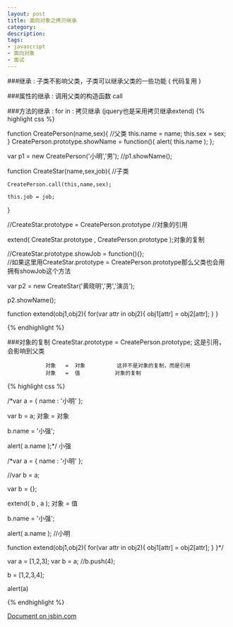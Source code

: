 ```yaml
---
layout: post
title: 面向对象之拷贝继承
category: 
description: 
tags:
- javascript
- 面向对象
- 面试
---
```





###继承 : 子类不影响父类，子类可以继承父类的一些功能 ( 代码复用 )

###属性的继承 : 调用父类的构造函数 call

###方法的继承 : for in :  拷贝继承 (jquery也是采用拷贝继承extend)
{% highlight css %}


function CreatePerson(name,sex){   //父类
	this.name = name;
	this.sex = sex;
}
CreatePerson.prototype.showName = function(){
	alert( this.name );
};

var p1 = new CreatePerson('小明','男');
//p1.showName();


function CreateStar(name,sex,job){  //子类
	
	CreatePerson.call(this,name,sex);
	
	this.job = job;
	
}


//CreateStar.prototype = CreatePerson.prototype //对象的引用
     
extend( CreateStar.prototype , CreatePerson.prototype );对象的复制



//CreateStar.prototype.showJob = function(){};  
//如果这里用CreateStar.prototype = CreatePerson.prototype那么父类也会用拥有showJob这个方法

var p2 = new CreateStar('黄晓明','男','演员');

p2.showName();


function extend(obj1,obj2){
	for(var attr in obj2){
		obj1[attr] = obj2[attr];
	}
}

{% endhighlight %}


###对象的复制
CreateStar.prototype = CreatePerson.prototype; 这是引用，会影响到父类
				
				对象   =	对象			这并不是对象的复制，而是引用
				对象   =	值			对象的复制
{% highlight css %}

/*var a = {
	name : '小明'
};

var b = a; 对象   =	对象

b.name = '小强';

alert( a.name );*/ 小强


/*var a = {
	name : '小明'
};

//var b = a;

var b = {};

extend( b , a );	对象   =	值	

b.name = '小强'; 

alert( a.name ); //小明


function extend(obj1,obj2){
	for(var attr in obj2){
		obj1[attr] = obj2[attr];
	}
}*/


var a = [1,2,3];
var b = a;
//b.push(4);

b = [1,2,3,4];

alert(a)

{% endhighlight %}


<a class="jsbin-embed" href="http://jsbin.com/losiwo/embed?html,css,js,output">Document on jsbin.com</a><script src="http://static.jsbin.com/js/embed.min.js?3.34.1"></script>